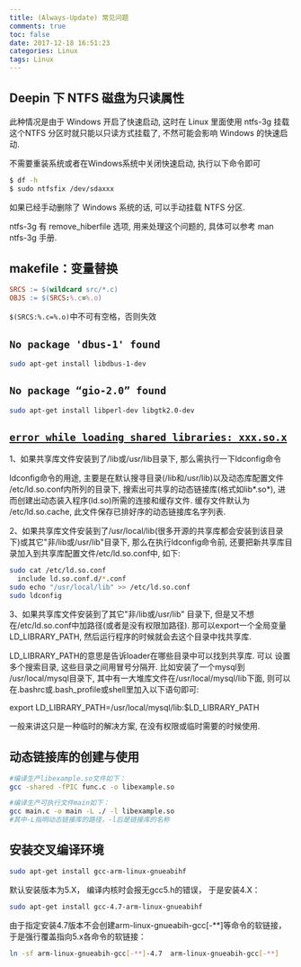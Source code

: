 ```yaml
---
title: (Always-Update) 常见问题
comments: true
toc: false
date: 2017-12-18 16:51:23
categories: Linux
tags: Linux
---
```


<!--more-->

## Deepin 下 NTFS 磁盘为只读属性

此种情况是由于 Windows 开启了快速启动, 这时在 Linux 里面使用 ntfs-3g 挂载这个NTFS 分区时就只能以只读方式挂载了, 不然可能会影响 Windows 的快速启动.

不需要重装系统或者在Windows系统中关闭快速启动, 执行以下命令即可

```sh
$ df -h
$ sudo ntfsfix /dev/sdaxxx
```

如果已经手动删除了 Windows 系统的话, 可以手动挂载 NTFS 分区.

ntfs-3g 有 remove_hiberfile 选项, 用来处理这个问题的, 具体可以参考 man ntfs-3g 手册.


## makefile：变量替换

```makefile
SRCS := $(wildcard src/*.c)
OBJS := $(SRCS:%.c=%.o)
```

`$(SRCS:%.c=%.o)`中不可有空格，否则失效

## `No package 'dbus-1' found`

```bash
sudo apt-get install libdbus-1-dev
```

## `No package “gio-2.0” found`

```bash
sudo apt-get install libperl-dev libgtk2.0-dev
```

## [`error while loading shared libraries: xxx.so.x`](http://www.cnblogs.com/lidabo/p/3935250.html)


1、如果共享库文件安装到了/lib或/usr/lib目录下, 那么需执行一下ldconfig命令

ldconfig命令的用途, 主要是在默认搜寻目录(/lib和/usr/lib)以及动态库配置文件	/etc/ld.so.conf内所列的目录下, 搜索出可共享的动态链接库(格式如lib*.so*), 进	而创建出动态装入程序(ld.so)所需的连接和缓存文件. 缓存文件默认为	/etc/ld.so.cache, 此文件保存已排好序的动态链接库名字列表. 

2、如果共享库文件安装到了/usr/local/lib(很多开源的共享库都会安装到该目录下)或其它"非/lib或/usr/lib"目录下, 那么在执行ldconfig命令前, 还要把新共享库目录加入到共享库配置文件/etc/ld.so.conf中, 如下:

```bash
sudo cat /etc/ld.so.conf
  include ld.so.conf.d/*.conf
sudo echo "/usr/local/lib" >> /etc/ld.so.conf
sudo ldconfig
```

3、如果共享库文件安装到了其它"非/lib或/usr/lib" 目录下,  但是又不想在/etc/ld.so.conf中加路径(或者是没有权限加路径). 那可以export一个全局变量LD_LIBRARY_PATH, 然后运行程序的时候就会去这个目录中找共享库. 

LD_LIBRARY_PATH的意思是告诉loader在哪些目录中可以找到共享库. 可以	设置多个搜索目录, 这些目录之间用冒号分隔开. 比如安装了一个mysql到	/usr/local/mysql目录下, 其中有一大堆库文件在/usr/local/mysql/lib下面, 则可以	在.bashrc或.bash_profile或shell里加入以下语句即可:

export LD_LIBRARY_PATH=/usr/local/mysql/lib:$LD_LIBRARY_PATH    

一般来讲这只是一种临时的解决方案, 在没有权限或临时需要的时候使用.


## 动态链接库的创建与使用

```bash
#编译生产libexample.so文件如下：
gcc -shared -fPIC func.c -o libexample.so

#编译生产可执行文件main如下：
gcc main.c -o main -L ./ -l libexample.so
#其中-L指明动态链接库的路径，-l后是链接库的名称
```

## 安装交叉编译环境

```bash
sudo apt-get install gcc-arm-linux-gnueabihf
```

默认安装版本为5.X， 编译内核时会报无gcc5.h的错误，
于是安装4.X：

```bash
sudo apt-get install gcc-4.7-arm-linux-gnueabihf
```

由于指定安装4.7版本不会创建arm-linux-gnueabih-gcc[-**]等命令的软链接，于是强行覆盖指向5.x各命令的软链接：

```bash
ln -sf arm-linux-gnueabih-gcc[-**]-4.7  arm-linux-gnueabih-gcc[-**]
```